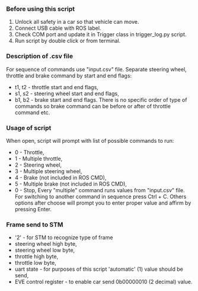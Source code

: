 ### Before using this script
1. Unlock all safety in a car so that vehicle can move.
2. Connect USB cable with ROS label.
3. Check COM port and update it in Trigger class in trigger_log.py script.
4. Run script by double click or from terminal.

### Description of .csv file
For sequence of commands use "input.csv" file. Separate steering wheel, throttle and brake command by start and end flags:
- t1, t2 - throttle start and end flags,
- s1, s2 - steering wheel start and end flags,
- b1, b2 - brake start and end flags.
There is no specific order of type of commands so brake command can be before or after of throttle command etc.

### Usage of script
When open, script will prompt with list of possible commands to run:
- 0 - Throttle,
- 1 - Multiple throttle,
- 2 - Steering wheel,
- 3 - Multiple steering wheel,
- 4 - Brake (not included in ROS CMD),
- 5 - Multiple brake (not included in ROS CMD),
- 0 - Stop,
Every "multiple" command runs values from "input.csv" file. For switching to another command in sequence press Ctrl + C. Others options after choose will prompt you to enter proper value and affirm by pressing Enter.

### Frame send to STM
- '2' - for STM to recognize type of frame
- steering wheel high byte,
- steering wheel low byte,
- throttle high byte,
- throttle low byte,
- uart state - for purposes of this script 'automatic' (1) value should be send,
- EVE control register - to enable car send 0b00000010 (2 decimal) value.